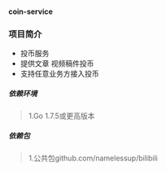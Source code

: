 #### coin-service

### 项目简介
* 投币服务  
* 提供文章 视频稿件投币
* 支持任意业务方接入投币  

##### 依赖环境
> 1.Go 1.7.5或更高版本

##### 依赖包
> 1.公共包github.com/namelessup/bilibili 